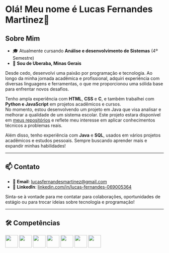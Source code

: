 # Olá! Meu nome é Lucas Fernandes Martinez👋

## Sobre Mim

- 🎓 Atualmente cursando **Análise e desenvolvimento de Sistemas** (4º Semestre)  
- 📍 **Sou de Uberaba, Minas Gerais**

Desde cedo, desenvolvi uma paixão por programação e tecnologia. Ao longo da minha jornada acadêmica e profissional, adquiri experiência com diversas linguagens e ferramentas, o que me proporcionou uma sólida base para enfrentar novos desafios.

Tenho ampla experiência com **HTML**, **CSS** e **C**, e também trabalhei com **Python e JavaScript** em projetos acadêmicos e cursos.  
No momento, estou desenvolvendo um projeto em Java que visa analisar e melhorar a qualidade de um sistema escolar. Este projeto estara disponível em [meus repositórios](https://github.com/Lucas-Fernandes-Martinez/Java-project) e reflete meu interesse em aplicar conhecimentos técnicos a problemas reais.

Além disso, tenho experiência com **Java** e **SQL**, usados em vários projetos acadêmicos e estudos pessoais. Sempre buscando aprender mais e expandir minhas habilidades!

---

## 📫 Contato

- 📧 **Email**: [lucasfernandesmartinez@gmail.com](mailto:lucasfernandesmartinez@gmail.com)  
- 💼 **LinkedIn**: [linkedin.com/in/lucas-fernandes-069005364](https://www.linkedin.com/in/lucas-fernandes-069005364/)

Sinta-se à vontade para me contatar para colaborações, oportunidades de estágio ou para trocar ideias sobre tecnologia e programação!

---

## 🛠️ Competências

<p align="left">
  <img src="https://cdn.jsdelivr.net/gh/devicons/devicon/icons/html5/html5-original.svg" height="40" />
  <img src="https://cdn.jsdelivr.net/gh/devicons/devicon/icons/css3/css3-original.svg" height="40" />
  <img src="https://cdn.jsdelivr.net/gh/devicons/devicon/icons/javascript/javascript-original.svg" height="40" />
  <img src="https://cdn.jsdelivr.net/gh/devicons/devicon/icons/c/c-original.svg" height="40" />
  <img src="https://cdn.jsdelivr.net/gh/devicons/devicon/icons/python/python-original.svg" height="40" />
  <img src="https://cdn.jsdelivr.net/gh/devicons/devicon/icons/java/java-original.svg" height="40" />
  <img src="https://cdn.jsdelivr.net/gh/devicons/devicon/icons/mysql/mysql-original.svg" height="40" />
</p>
